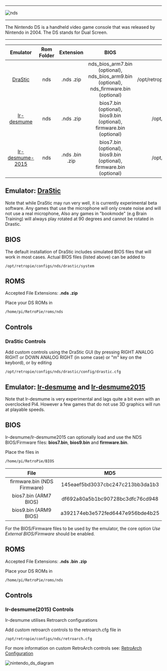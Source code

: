 ***
![nds](https://cloud.githubusercontent.com/assets/10035308/12213354/eab79344-b633-11e5-805b-7d1a93fa44dd.png)
***
The Nintendo DS is a handheld video game console that was released by Nintendo in 2004. The DS stands for Dual Screen.
***

| Emulator | Rom Folder | Extension | BIOS |  Controller Config |
| :---: | :---: | :---: | :---: | :---: |
| [DraStic](http://drastic-ds.com/) | nds | .nds .zip | nds_bios_arm7.bin (optional), nds_bios_arm9.bin (optional), nds_firmware.bin (optional) | /opt/retropie/configs/nds/drastic/config/drastic.cfg |
| [lr-desmume](https://github.com/libretro/desmume) | nds | .nds .zip | bios7.bin (optional), bios9.bin (optional), firmware.bin (optional) | /opt/retropie/configs/nds/retroarch.cfg |
| [lr-desmume-2015](https://github.com/libretro/desmume2015) | nds | .nds .bin .zip | bios7.bin (optional), bios9.bin (optional), firmware.bin (optional) | /opt/retropie/configs/nds/retroarch.cfg |

## Emulator: [DraStic](http://drastic-ds.com/)

Note that while DraStic may run very well, it is currently experimental beta software. Any games that use the microphone will only create noise and will not use a real microphone, Also any games in "bookmode" (e.g Brain Training) will always play rotated at 90 degrees and cannot be rotated in Drastic. 

## BIOS

The default installation of DraStic includes simulated BIOS files that will work in most cases. Actual BIOS files (listed above) can be added to
```
/opt/retropie/configs/nds/drastic/system
```

## ROMS
Accepted File Extensions: **.nds .zip**

Place your DS ROMs in 
```
/home/pi/RetroPie/roms/nds
```

## Controls

### DraStic Controls

Add custom controls using the DraStic GUI (by pressing RIGHT ANALOG RIGHT or DOWN ANALOG RIGHT (in some case) or "m" key on the keybord), or by editing
```
/opt/retropie/configs/nds/drastic/config/drastic.cfg
```

## Emulator: [lr-desmume](https://github.com/libretro/desmume) and [lr-desmume2015](https://github.com/libretro/desmume2015)

Note that lr-desmume is very experimental and lags quite a bit even with an overclocked Pi4. However a few games that do not use 3D graphics will run at playable speeds.

## BIOS

lr-desmume/lr-desmume2015 can optionally load and use the NDS BIOS/Firmware files: **bios7.bin**, **bios9.bin** and **firmware.bin**.

Place the files in
```
/home/pi/RetroPie/BIOS
```

| File | MD5 |
| :---: | :---: |
| firmware.bin (NDS Firmware) | 145eaef5bd3037cbc247c213bb3da1b3 |
| bios7.bin (ARM7 BIOS) | df692a80a5b1bc90728bc3dfc76cd948 |
| bios9.bin (ARM9 BIOS) | a392174eb3e572fed6447e956bde4b25 |

For the BIOS/Firmware files to be used by the emulator, the core option _Use External BIOS/Firmware_ should be enabled.

## ROMS
Accepted File Extensions: **.nds .bin .zip**

Place your DS ROMs in 
```
/home/pi/RetroPie/roms/nds
```

## Controls

### lr-desmume(2015) Controls
lr-desmume utilises Retroarch configurations

Add custom retroarch controls to the retroarch.cfg file in
```shell
/opt/retropie/configs/nds/retroarch.cfg
```
For more information on custom RetroArch controls see: [RetroArch Configuration](RetroArch-Configuration)

![nintendo_ds_diagram](https://cloud.githubusercontent.com/assets/10035308/16599645/7f549f56-42c0-11e6-88a8-3acda5287da3.png)
